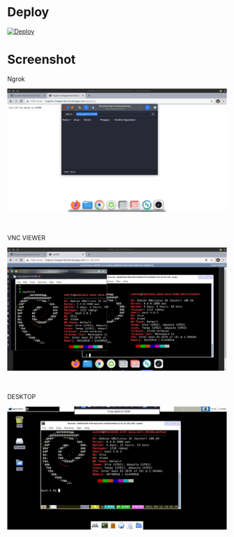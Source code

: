 # Deploy
[![Deploy](https://www.herokucdn.com/deploy/button.svg)](https://heroku.com/deploy?template=https://github.com/IQOOZ75G/xfce4-noVNC)

# Screenshot
<p>Ngrok</p>
<img src="image/1.png">
<br><br><br>
<p>VNC VIEWER</p>
<img src="image/2.png">
<br><br><br>
<p>DESKTOP</p>
<img src="image/3.png">
